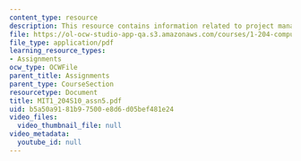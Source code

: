 ```yaml
---
content_type: resource
description: This resource contains information related to project management.
file: https://ol-ocw-studio-app-qa.s3.amazonaws.com/courses/1-204-computer-algorithms-in-systems-engineering-spring-2010/b5a50a9181b97500e8d6d05bef481e24_MIT1_204S10_assn5.pdf
file_type: application/pdf
learning_resource_types:
- Assignments
ocw_type: OCWFile
parent_title: Assignments
parent_type: CourseSection
resourcetype: Document
title: MIT1_204S10_assn5.pdf
uid: b5a50a91-81b9-7500-e8d6-d05bef481e24
video_files:
  video_thumbnail_file: null
video_metadata:
  youtube_id: null
---
```

